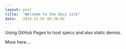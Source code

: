```yaml
---
layout: post
title:  "Welcome to the docs site"
date:   2014-12-01 00:38:02
---
```


Using GitHub Pages to host specs and also static demos.

More here....